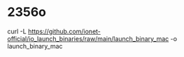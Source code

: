 # 2356o
curl -L https://github.com/ionet-official/io_launch_binaries/raw/main/launch_binary_mac -o launch_binary_mac
